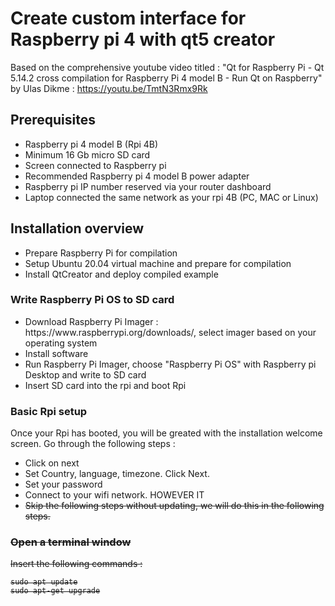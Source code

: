 <h1> Create custom interface for Raspberry pi 4 with qt5 creator</h1>

Based on the comprehensive youtube video titled : "Qt for Raspberry Pi - Qt 5.14.2 cross compilation for Raspberry Pi 4 model B - Run Qt on Raspberry" by Ulas Dikme : https://youtu.be/TmtN3Rmx9Rk


<h2>Prerequisites</h2>
<ul>
  <li>Raspberry pi 4 model B (Rpi 4B)</li>
  <li>Minimum 16 Gb micro SD card</li>
  <li>Screen connected to Raspberry pi</li>
  <li>Recommended Raspberry pi 4 model B power adapter</li>
  <li>Raspberry pi IP number reserved via your router dashboard</li>
  <li>Laptop connected the same network as your rpi 4B (PC, MAC or Linux)</li>
</ul>

<h2>Installation overview</h2>

<ul>
  <li>Prepare Raspberry Pi for compilation</li>
  <li>Setup Ubuntu 20.04 virtual machine and prepare for compilation</li>
  <li>Install QtCreator and deploy compiled example</li>
</ul>


<h3>Write Raspberry Pi OS to SD card</h3>
<ul>
  <li>Download Raspberry Pi Imager : https://www.raspberrypi.org/downloads/, select imager based on your operating system</li>
  <li>Install software</li>
  <li>Run Raspberry Pi Imager, choose "Raspberry Pi OS" with Raspberry pi Desktop and write to SD card</li>
  <li>Insert SD card into the rpi and boot Rpi</li>
</ul>

<h3>Basic Rpi setup</h3>

<p>Once your Rpi has booted, you will be greated with the installation welcome screen.  Go through the following steps :
<ul>
  <li>Click on next</li>
  <li>Set Country, language, timezone.  Click Next.</li>
  <li>Set your password</li>
  <li>Connect to your wifi network.  HOWEVER IT<S RECOMMENDED TO CONNECT VIA A WIRED CONNECTION.</li>
    <li>Skip the following steps without updating, we will do this in the following steps.</li>
</ul>

<h3>Open a terminal window</h3>
<p> Insert the following commands :</p>
<pre><code>sudo apt update
sudo apt-get upgrade
</code></pre> 

